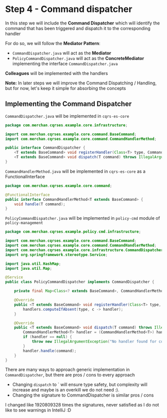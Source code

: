 # Step 4 - Command dispatcher
In this step we will include the **Command Dispatcher** which will identify the command that has been triggered and dispatch it to the corresponding handler

For do so, we will follow the **Mediator Pattern**:
- `CommandDispatcher.java` will act as the **Mediator**
- `PolicyCommandDispatcher.java` will act as the **ConcreteMediator** implementing the interface `CommandDispatcher.java`

**Colleagues** will be implemented with the handlers

**Note:** In later steps we will improve the Command Dispatching / Handling, but for now, let's keep it simple for absorbing the concepts

## Implementing the Command Dispatcher

`CommandDispatcher.java` will be implemented in `cqrs-es-core`

```java
package com.merchan.cqrses.example.core.infrastructure;

import com.merchan.cqrses.example.core.command.BaseCommand;
import com.merchan.cqrses.example.core.command.CommandHandlerMethod;

public interface CommandDispatcher {
    <T extends BaseCommand> void registerHandler(Class<T> type, CommandHandlerMethod<T> handler);
    <T extends BaseCommand> void dispatch(T command) throws IllegalArgumentException;
}

```

`CommandHandlerMethod.java` will be implemented in `cqrs-es-core` as a FunctionalInterface

```java
package com.merchan.cqrses.example.core.command;

@FunctionalInterface
public interface CommandHandlerMethod<T extends BaseCommand> {
    void handle(T command);
}

```

`PolicyCommandDispatcher.java` will be implemented in `policy-cmd` module of `policy-management`

```java
package com.merchan.cqrses.example.policy.cmd.infrastructure;

import com.merchan.cqrses.example.core.command.BaseCommand;
import com.merchan.cqrses.example.core.command.CommandHandlerMethod;
import com.merchan.cqrses.example.core.infrastructure.CommandDispatcher;
import org.springframework.stereotype.Service;

import java.util.HashMap;
import java.util.Map;

@Service
public class PolicyCommandDispatcher implements CommandDispatcher {

    private final Map<Class<? extends BaseCommand>, CommandHandlerMethod<? extends BaseCommand>> handlers = new HashMap<>();

    @Override
    public <T extends BaseCommand> void registerHandler(Class<T> type, CommandHandlerMethod<T> handler) {
        handlers.computeIfAbsent(type, c -> handler);
    }

    @Override
    public <T extends BaseCommand> void dispatch(T command) throws IllegalArgumentException {
        CommandHandlerMethod<T> handler = (CommandHandlerMethod<T>) handlers.get(command.getClass());
        if (handler == null) {
            throw new IllegalArgumentException("No handler found for command: " + command.getClass().getName());
        }
        handler.handle(command);
    }
}

```

There are many ways to approach generic implementation in `CommandDispatcher`, but there are pros / cons to every approach
- Changing `dispatch` to `<T extends BaseCommand> will ensure type safety, but complexity will increase and maybe is an overkill we do not need :).
- Changing the signature to CommandDispatcher<T extends BaseCommand> is similar pros / cons

I changed like 1920809328 times the signatures, never satisfied as I do not like to see warnings in IntelliJ :D